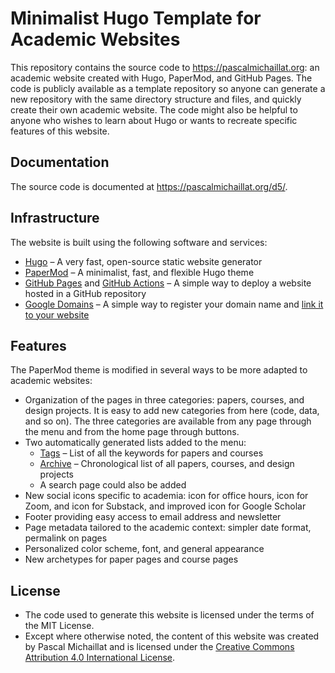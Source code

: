 # Minimalist Hugo Template for Academic Websites

This repository contains the source code to https://pascalmichaillat.org: an academic website created with Hugo, PaperMod, and GitHub Pages. The code is publicly available as a template repository so anyone can generate a new repository with the same directory structure and files, and quickly create their own academic website. The code might also be helpful to anyone who wishes to learn about Hugo or wants to recreate specific features of this website.

## Documentation

The source code is documented at https://pascalmichaillat.org/d5/.

## Infrastructure

The website is built using the following software and services:

+ [Hugo](https://gohugo.io) – A very fast, open-source static website generator 
+ [PaperMod](https://github.com/adityatelange/hugo-PaperMod) – A minimalist, fast, and flexible Hugo theme
+ [GitHub Pages](https://docs.github.com/en/pages/getting-started-with-github-pages/about-github-pages) and [GitHub Actions](https://gohugo.io/hosting-and-deployment/hosting-on-github/) – A simple way to deploy a website hosted in a GitHub repository
+ [Google Domains](https://domains.google) – A simple way to register your domain name and [link it to your website](https://docs.github.com/en/pages/configuring-a-custom-domain-for-your-github-pages-site/about-custom-domains-and-github-pages) 

## Features

The PaperMod theme is modified in several ways to be more adapted to academic websites:

+ Organization of the pages in three categories: papers, courses, and design projects. It is easy to add new categories from here (code, data, and so on). The three categories are available from any page through the menu and from the home page through buttons.
+ Two automatically generated lists added to the menu:
    * [Tags](https://giacomorondina.org/tags/) – List of all the keywords for papers and courses
    * [Archive](https://giacomorondina.org/archive/) – Chronological list of all papers, courses, and design projects
    * A search page could also be added
+ New social icons specific to academia: icon for office hours, icon for Zoom, and icon for Substack, and improved icon for Google Scholar
+ Footer providing easy access to email address and newsletter
+ Page metadata tailored to the academic context: simpler date format, permalink on pages
+ Personalized color scheme, font, and general appearance
+ New archetypes for paper pages and course pages

## License

+ The code used to generate this website is licensed under the terms of the MIT License.
+ Except where otherwise noted, the content of this website was created by Pascal Michaillat and is licensed under the [Creative Commons Attribution 4.0 International License](http://creativecommons.org/licenses/by/4.0/).
